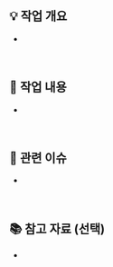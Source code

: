 <!-- 
제목 양식
[타입] 간단한 설명 (#이슈번호)
ex) [Feat] 게시글 생성 API 구현 (#23)

Feat	새로운 기능 추가
Fix	버그 수정
Refactor	코드 리팩토링
Style	스타일, 포맷 수정 (기능 변화 없음)
Chore	빌드, 설정, 패키지 등 기타 작업
Docs	문서 추가 또는 수정
Test	테스트 코드 추가/보완
-->

## 💡 작업 개요
<!-- 이번 PR에서 어떤 기능/버그를 다뤘는지 간단 요약 -->
- 


</br>

## 🔨 작업 내용
<!-- 어떤 변경 사항이 있었는지 구체적으로 설명 -->
- 


</br>


## 🎯 관련 이슈
<!-- 연결된 이슈가 있다면 아래에 작성 -->
- 

</br>


## 📚 참고 자료 (선택)
<!-- 참고한 외부 문서, 링크가 있다면 작성 -->
- 